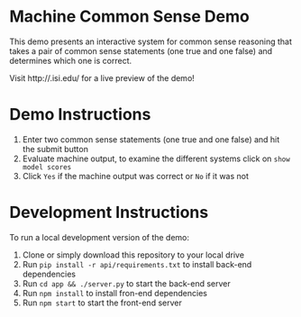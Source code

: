 # Machine Common Sense Demo

This demo presents an interactive system for common sense reasoning that takes a pair of common sense statements (one true and one false) and determines which one is correct.

Visit http://<TBA>.isi.edu/ for a live preview of the demo!

# Demo Instructions

1. Enter two common sense statements (one true and one false) and hit the submit button
2. Evaluate machine output, to examine the different systems click on `show model scores`
3. Click `Yes` if the machine output was correct or `No` if it was not

# Development Instructions

To run a local development version of the demo:

1. Clone or simply download this repository to your local drive
2. Run `pip install -r api/requirements.txt` to install back-end dependencies
3. Run `cd app && ./server.py` to start the back-end server
4. Run `npm install` to install fron-end dependencies
5. Run `npm start` to start the front-end server
